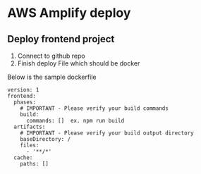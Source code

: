 # AWS Amplify deploy

## Deploy frontend project
1. Connect to github repo
2. Finish deploy File which should be docker

Below is the sample dockerfile

```
version: 1
frontend:
  phases:
    # IMPORTANT - Please verify your build commands
    build:
      commands: []  ex. npm run build
  artifacts:
    # IMPORTANT - Please verify your build output directory
    baseDirectory: /
    files:
      - '**/*'
  cache:
    paths: []
```
